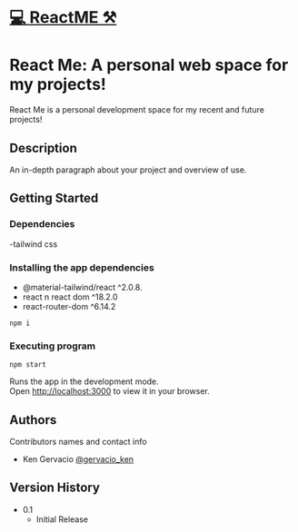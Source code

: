 # [💻 ReactME ⚒](https://react-9hn1d9ir8-jkenger.vercel.app/projects/all)
# React Me: A personal web space for my projects!  

React Me is a personal development space for my recent and future projects!

## Description

An in-depth paragraph about your project and overview of use.

## Getting Started

### Dependencies

-tailwind css

### Installing the app dependencies

- @material-tailwind/react ^2.0.8.
- react n react dom ^18.2.0
- react-router-dom ^6.14.2

```
npm i
```

### Executing program

```
npm start
```

Runs the app in the development mode.\
Open [http://localhost:3000](http://localhost:3000) to view it in your browser.

## Authors

Contributors names and contact info

- Ken Gervacio [@gervacio_ken](https://twitter.com/gervacio_ken)

## Version History

- 0.1
  - Initial Release
